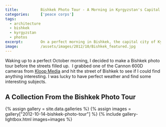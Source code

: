 ```yaml
---
title:			Bishkek Photo Tour - A Morning in Kyrgyzstan's Capital City
categories:		['peace corps']
tags:
  - architecture
  - bishkek
  - kyrgyzstan
  - photos
excerpt:		On a perfect morning in Bishkek, the capital city of Kyrgyzstan in the heart of Central Asia, I grabbed a camera and went on a tour to capture some beauty.
image:			/assets/images/2012/10/Bishkek_featured.jpg
---
```


Waking up to a perfect October morning, I decided to make a Bishkek photo tour before the streets filled up.  I grabbed one of the Cannon 600D cameras from [Kloop Media](http://kloop.kg) and hit the street of Bishkek to see if I could find anything interesting. I was lucky to have perfect weather and find some interesting subjects.

## A Collection From the Bishkek Photo Tour

{% assign gallery = site.data.galleries %}
{% assign images = gallery["2012-10-14-bishkek-photo-tour"] %}
{% include gallery-lightbox.html images=images %}
